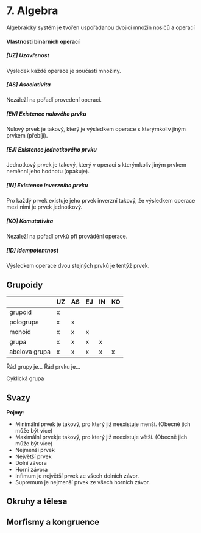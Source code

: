 # 7. Algebra

Algebraický systém je tvořen uspořádanou dvojicí množin nosičů a operací

#### Vlastnosti binárních operací

##### [UZ] Uzavřenost

Výsledek každé operace je součástí množiny.

##### [AS] Asociativita

Nezáleží na pořadí provedení operací.

##### [EN] Existence nulového prvku

Nulový prvek je takový, který je výsledkem operace s kterýmkoliv jiným prvkem (přebíjí).

##### [EJ] Existence jednotkového prvku

Jednotkový prvek je takový, který v operaci s kterýmkoliv jiným prvkem neměnní jeho hodnotu (opakuje).

##### [IN] Existence inverzního prvku

Pro každý prvek existuje jeho prvek inverzní takový, že výsledkem operace mezi nimi je prvek jednotkový.

##### [KO] Komutativita

Nezáleží na pořadí prvků při provádění operace.

##### [ID] Idempotentnost

Výsledkem operace dvou stejných prvků je tentýž prvek.

## Grupoidy

|               | UZ | AS | EJ | IN | KO |   
|---------------|----|----|----|----|----|
| grupoid       | x  |    |    |    |    |   
| pologrupa     | x  | x  |    |    |    |   
| monoid        | x  | x  | x  |    |    |   
| grupa         | x  | x  | x  | x  |    |   
| abelova grupa | x  | x  | x  | x  | x  | 

Řád grupy je...
Řád prvku je...

Cyklická grupa


## Svazy

**Pojmy**:
- Minimální prvek je takový, pro který již neexistuje menší. (Obecně jich může být více)
- Maximální prvekje takový, pro který již neexistuje větší. (Obecně jich může být více)
- Nejmenší prvek
- Největší prvek
- Dolní závora
- Horní závora
- Infimum je největší prvek ze všech dolních závor.
- Supremum je nejmenší prvek ze všech horních závor.

## Okruhy a tělesa

## Morfismy a kongruence
